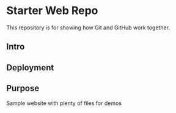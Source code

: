 # Starter Web Repo

This repository is for showing how Git and GitHub work together.

## Intro
## Deployment
## Purpose

Sample website with plenty of files for demos
